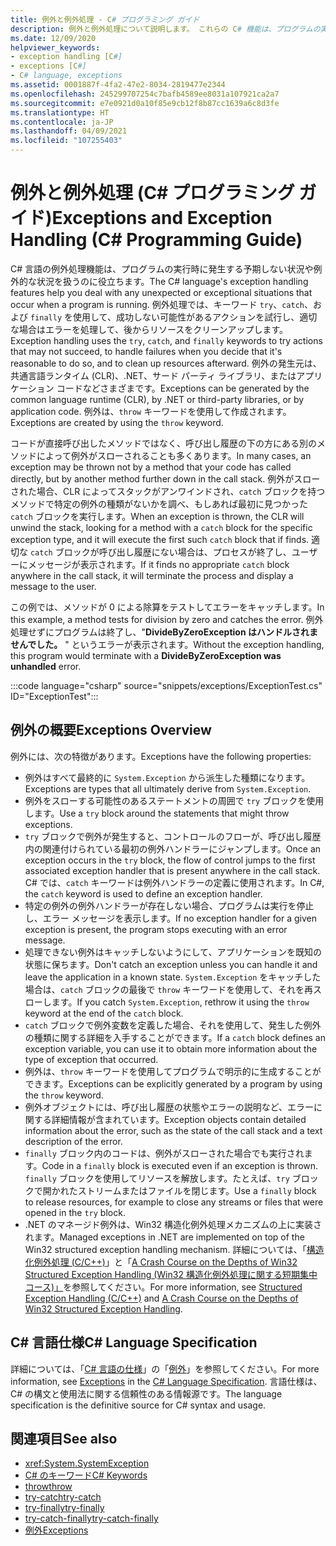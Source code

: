 ```yaml
---
title: 例外と例外処理 - C# プログラミング ガイド
description: 例外と例外処理について説明します。 これらの C# 機能は、プログラムの実行中に発生する予期しない状況や例外的な状況に対処するのに役立ちます。
ms.date: 12/09/2020
helpviewer_keywords:
- exception handling [C#]
- exceptions [C#]
- C# language, exceptions
ms.assetid: 0001887f-4fa2-47e2-8034-2819477e2344
ms.openlocfilehash: 245299707254c7bafb4589ee8031a107921ca2a7
ms.sourcegitcommit: e7e0921d0a10f85e9cb12f8b87cc1639a6c8d3fe
ms.translationtype: HT
ms.contentlocale: ja-JP
ms.lasthandoff: 04/09/2021
ms.locfileid: "107255403"
---
```

# <a name="exceptions-and-exception-handling-c-programming-guide"></a><span data-ttu-id="f286b-104">例外と例外処理 (C# プログラミング ガイド)</span><span class="sxs-lookup"><span data-stu-id="f286b-104">Exceptions and Exception Handling (C# Programming Guide)</span></span>

<span data-ttu-id="f286b-105">C# 言語の例外処理機能は、プログラムの実行時に発生する予期しない状況や例外的な状況を扱うのに役立ちます。</span><span class="sxs-lookup"><span data-stu-id="f286b-105">The C# language's exception handling features help you deal with any unexpected or exceptional situations that occur when a program is running.</span></span> <span data-ttu-id="f286b-106">例外処理では、キーワード `try`、`catch`、および `finally` を使用して、成功しない可能性があるアクションを試行し、適切な場合はエラーを処理して、後からリソースをクリーンアップします。</span><span class="sxs-lookup"><span data-stu-id="f286b-106">Exception handling uses the `try`, `catch`, and `finally` keywords to try actions that may not succeed, to handle failures when you decide that it's reasonable to do so, and to clean up resources afterward.</span></span> <span data-ttu-id="f286b-107">例外の発生元は、共通言語ランタイム (CLR)、.NET、サード パーティ ライブラリ、またはアプリケーション コードなどさまざまです。</span><span class="sxs-lookup"><span data-stu-id="f286b-107">Exceptions can be generated by the common language runtime (CLR), by .NET or third-party libraries, or by application code.</span></span> <span data-ttu-id="f286b-108">例外は、`throw` キーワードを使用して作成されます。</span><span class="sxs-lookup"><span data-stu-id="f286b-108">Exceptions are created by using the `throw` keyword.</span></span>

<span data-ttu-id="f286b-109">コードが直接呼び出したメソッドではなく、呼び出し履歴の下の方にある別のメソッドによって例外がスローされることも多くあります。</span><span class="sxs-lookup"><span data-stu-id="f286b-109">In many cases, an exception may be thrown not by a method that your code has called directly, but by another method further down in the call stack.</span></span> <span data-ttu-id="f286b-110">例外がスローされた場合、CLR によってスタックがアンワインドされ、`catch` ブロックを持つメソッドで特定の例外の種類がないかを調べ、もしあれば最初に見つかった `catch` ブロックを実行します。</span><span class="sxs-lookup"><span data-stu-id="f286b-110">When an exception is thrown, the CLR will unwind the stack, looking for a method with a `catch` block for the specific exception type, and it will execute the first such `catch` block that if finds.</span></span> <span data-ttu-id="f286b-111">適切な `catch` ブロックが呼び出し履歴にない場合は、プロセスが終了し、ユーザーにメッセージが表示されます。</span><span class="sxs-lookup"><span data-stu-id="f286b-111">If it finds no appropriate `catch` block anywhere in the call stack, it will terminate the process and display a message to the user.</span></span>

<span data-ttu-id="f286b-112">この例では、メソッドが 0 による除算をテストしてエラーをキャッチします。</span><span class="sxs-lookup"><span data-stu-id="f286b-112">In this example, a method tests for division by zero and catches the error.</span></span> <span data-ttu-id="f286b-113">例外処理せずにプログラムは終了し、"**DivideByZeroException はハンドルされませんでした。** " というエラーが表示されます。</span><span class="sxs-lookup"><span data-stu-id="f286b-113">Without the exception handling, this program would terminate with a **DivideByZeroException was unhandled** error.</span></span>

:::code language="csharp" source="snippets/exceptions/ExceptionTest.cs" ID="ExceptionTest":::

## <a name="exceptions-overview"></a><span data-ttu-id="f286b-114">例外の概要</span><span class="sxs-lookup"><span data-stu-id="f286b-114">Exceptions Overview</span></span>

<span data-ttu-id="f286b-115">例外には、次の特徴があります。</span><span class="sxs-lookup"><span data-stu-id="f286b-115">Exceptions have the following properties:</span></span>

- <span data-ttu-id="f286b-116">例外はすべて最終的に `System.Exception` から派生した種類になります。</span><span class="sxs-lookup"><span data-stu-id="f286b-116">Exceptions are types that all ultimately derive from `System.Exception`.</span></span>
- <span data-ttu-id="f286b-117">例外をスローする可能性のあるステートメントの周囲で `try` ブロックを使用します。</span><span class="sxs-lookup"><span data-stu-id="f286b-117">Use a `try` block around the statements that might throw exceptions.</span></span>
- <span data-ttu-id="f286b-118">`try` ブロックで例外が発生すると、コントロールのフローが、呼び出し履歴内の関連付けられている最初の例外ハンドラーにジャンプします。</span><span class="sxs-lookup"><span data-stu-id="f286b-118">Once an exception occurs in the `try` block, the flow of control jumps to the first associated exception handler that is present anywhere in the call stack.</span></span> <span data-ttu-id="f286b-119">C# では、`catch` キーワードは例外ハンドラーの定義に使用されます。</span><span class="sxs-lookup"><span data-stu-id="f286b-119">In C#, the `catch` keyword is used to define an exception handler.</span></span>
- <span data-ttu-id="f286b-120">特定の例外の例外ハンドラーが存在しない場合、プログラムは実行を停止し、エラー メッセージを表示します。</span><span class="sxs-lookup"><span data-stu-id="f286b-120">If no exception handler for a given exception is present, the program stops executing with an error message.</span></span>
- <span data-ttu-id="f286b-121">処理できない例外はキャッチしないようにして、アプリケーションを既知の状態に保ちます。</span><span class="sxs-lookup"><span data-stu-id="f286b-121">Don't catch an exception unless you can handle it and leave the application in a known state.</span></span> <span data-ttu-id="f286b-122">`System.Exception` をキャッチした場合は、`catch` ブロックの最後で `throw` キーワードを使用して、それを再スローします。</span><span class="sxs-lookup"><span data-stu-id="f286b-122">If you catch `System.Exception`, rethrow it using the `throw` keyword at the end of the `catch` block.</span></span>
- <span data-ttu-id="f286b-123">`catch` ブロックで例外変数を定義した場合、それを使用して、発生した例外の種類に関する詳細を入手することができます。</span><span class="sxs-lookup"><span data-stu-id="f286b-123">If a `catch` block defines an exception variable, you can use it to obtain more information about the type of exception that occurred.</span></span>
- <span data-ttu-id="f286b-124">例外は、`throw` キーワードを使用してプログラムで明示的に生成することができます。</span><span class="sxs-lookup"><span data-stu-id="f286b-124">Exceptions can be explicitly generated by a program by using the `throw` keyword.</span></span>
- <span data-ttu-id="f286b-125">例外オブジェクトには、呼び出し履歴の状態やエラーの説明など、エラーに関する詳細情報が含まれています。</span><span class="sxs-lookup"><span data-stu-id="f286b-125">Exception objects contain detailed information about the error, such as the state of the call stack and a text description of the error.</span></span>
- <span data-ttu-id="f286b-126">`finally` ブロック内のコードは、例外がスローされた場合でも実行されます。</span><span class="sxs-lookup"><span data-stu-id="f286b-126">Code in a `finally` block is executed even if an exception is thrown.</span></span> <span data-ttu-id="f286b-127">`finally` ブロックを使用してリソースを解放します。たとえば、`try` ブロックで開かれたストリームまたはファイルを閉じます。</span><span class="sxs-lookup"><span data-stu-id="f286b-127">Use a `finally` block to release resources, for example to close any streams or files that were opened in the `try` block.</span></span>
- <span data-ttu-id="f286b-128">.NET のマネージド例外は、Win32 構造化例外処理メカニズムの上に実装されます。</span><span class="sxs-lookup"><span data-stu-id="f286b-128">Managed exceptions in .NET are implemented on top of the Win32 structured exception handling mechanism.</span></span> <span data-ttu-id="f286b-129">詳細については、「[構造化例外処理 (C/C++)](/cpp/cpp/structured-exception-handling-c-cpp)」と「[A Crash Course on the Depths of Win32 Structured Exception Handling (Win32 構造化例外処理に関する短期集中コース)」](http://bytepointer.com/resources/pietrek_crash_course_depths_of_win32_seh.htm)を参照してください。</span><span class="sxs-lookup"><span data-stu-id="f286b-129">For more information, see [Structured Exception Handling (C/C++)](/cpp/cpp/structured-exception-handling-c-cpp) and [A Crash Course on the Depths of Win32 Structured Exception Handling](http://bytepointer.com/resources/pietrek_crash_course_depths_of_win32_seh.htm).</span></span>

## <a name="c-language-specification"></a><span data-ttu-id="f286b-130">C# 言語仕様</span><span class="sxs-lookup"><span data-stu-id="f286b-130">C# Language Specification</span></span>

<span data-ttu-id="f286b-131">詳細については、「[C# 言語の仕様](/dotnet/csharp/language-reference/language-specification/introduction)」の「[例外](~/_csharplang/spec/exceptions.md)」を参照してください。</span><span class="sxs-lookup"><span data-stu-id="f286b-131">For more information, see [Exceptions](~/_csharplang/spec/exceptions.md) in the [C# Language Specification](/dotnet/csharp/language-reference/language-specification/introduction).</span></span> <span data-ttu-id="f286b-132">言語仕様は、C# の構文と使用法に関する信頼性のある情報源です。</span><span class="sxs-lookup"><span data-stu-id="f286b-132">The language specification is the definitive source for C# syntax and usage.</span></span>

## <a name="see-also"></a><span data-ttu-id="f286b-133">関連項目</span><span class="sxs-lookup"><span data-stu-id="f286b-133">See also</span></span>

- <xref:System.SystemException>
- [<span data-ttu-id="f286b-134">C# のキーワード</span><span class="sxs-lookup"><span data-stu-id="f286b-134">C# Keywords</span></span>](../../language-reference/keywords/index.md)
- [<span data-ttu-id="f286b-135">throw</span><span class="sxs-lookup"><span data-stu-id="f286b-135">throw</span></span>](../../language-reference/keywords/throw.md)
- [<span data-ttu-id="f286b-136">try-catch</span><span class="sxs-lookup"><span data-stu-id="f286b-136">try-catch</span></span>](../../language-reference/keywords/try-catch.md)
- [<span data-ttu-id="f286b-137">try-finally</span><span class="sxs-lookup"><span data-stu-id="f286b-137">try-finally</span></span>](../../language-reference/keywords/try-finally.md)
- [<span data-ttu-id="f286b-138">try-catch-finally</span><span class="sxs-lookup"><span data-stu-id="f286b-138">try-catch-finally</span></span>](../../language-reference/keywords/try-catch-finally.md)
- [<span data-ttu-id="f286b-139">例外</span><span class="sxs-lookup"><span data-stu-id="f286b-139">Exceptions</span></span>](../../../standard/exceptions/index.md)

